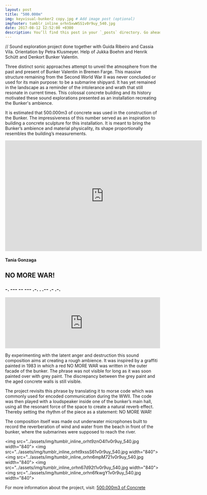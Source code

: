 ```yaml
---
layout: post
title: "500.000m"
img: keyvisual-bunker2 copy.jpg # Add image post (optional)
imgfooter: tumblr_inline_orhn5xwWSS1v0r9uy_540.jpg	
date: 2017-08-12 12:52:00 +0300
description: You’ll find this post in your `_posts` directory. Go ahead and edit it and re-build the site to see your changes. # Add post description (optional)
---
```

//
Sound exploration project done together with Guida Ribeiro and Cassia Vila.
Orientation by Petra Klusmeyer. Help of Jukka Boehm and Henrik Schütt and Denkort Bunker Valentin.


Three distinct sonic approaches attempt to unveil the atmosphere from the past and present of Bunker Valentin in Bremen Farge. This massive structure remaining from the Second World War II was never concluded or used for its main purpose: to be a submarine shipyard. It has yet remained in the landscape as a reminder of the intolerance and wrath that still resonate in current times. This colossal concrete building and its history motivated these sound explorations presented as an installation recreating the Bunker's ambience.

It is estimated that 500.000m3 of concrete was used in the construction of the Bunker. The impressiveness of this number served as an inspiration to building a concrete sculpture for this installation. It is meant to bring the Bunker’s ambience and material physicality, its shape proportionally resembles the building’s measurements. 

<iframe src="https://player.vimeo.com/video/230434366" width="640" height="360" frameborder="0" webkitallowfullscreen mozallowfullscreen allowfullscreen></iframe>

#### Tania Gonzaga

## NO MORE WAR!

### -. --- -- --- .-. . .-- .- .-.

<iframe width="100%" height="166" scrolling="no" frameborder="no" src="https://w.soundcloud.com/player/?url=https%3A//api.soundcloud.com/tracks/327701447&amp;color=ff5500&amp;auto_play=false&amp;hide_related=false&amp;show_comments=true&amp;show_user=true&amp;show_reposts=false"></iframe>

By experimenting with the latent anger and destruction this sound composition aims at creating a rough ambience. It was inspired by a graffiti painted in 1983 in which a red NO MORE WAR was written in the outer facade of the bunker. The phrase was not visible for long as it was soon painted over with grey paint. The discrepancy between the grey paint and the aged concrete walls is still visible. 

The project revisits this phrase by translating it to morse code which was commonly used for encoded communication during the WWII. The code was then played with a loudspeaker inside one of the bunker’s main hall, using all the resonant force of the space to create a natural reverb effect. Thereby setting the rhythm of the piece as a statement: NO MORE WAR!

The composition itself was made out underwater microphones built to record the reverberation of wind and water from the beach in front of the bunker, where the submarines were supposed to reach the river.


<img src="../assets/img/tumblr_inline_orht9znO4l1v0r9uy_540.jpg	width="840"> 
<img src="../assets/img/tumblr_inline_orht9xssS61v0r9uy_540.jpg width="840"> 
<img src="../assets/img/tumblr_inline_orhn6mpM721v0r9uy_540.jpg	width="840"> 
<img src="../assets/img/tumblr_inline_orhn67d92t1v0r9uy_540.jpg	width="840"> 
<img src="../assets/img/tumblr_inline_orhn6fkwgY1v0r9uy_540.jpg	width="840"> 
 
 For more information about the project, visit: <a href="https://500000m3concrete.tumblr.com" target="_blank">500.000m3 of Concrete</a>
